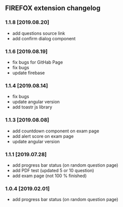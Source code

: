 ## FIREFOX extension changelog

### 1.1.8 [2019.08.20]

- add questions source link
- add confirm dialog component

### 1.1.6 [2019.08.19]

- fix bugs for GitHab Page
- fix bugs
- update firebase

### 1.1.4 [2019.08.14]

- fix bugs
- update angular version
- add toastr js library

### 1.1.3 [2019.08.08]

- add countdown component on exam page
- add alert score on exam page
- update angular version

### 1.1.1 [2019.07.28]

- add progress bar status (on random question page)
- add PDF test (updated 5 or 10 question)
- add exam page (not 100 % finished)

### 1.0.4 [2019.02.01]

- add progress bar status (on random question page)
